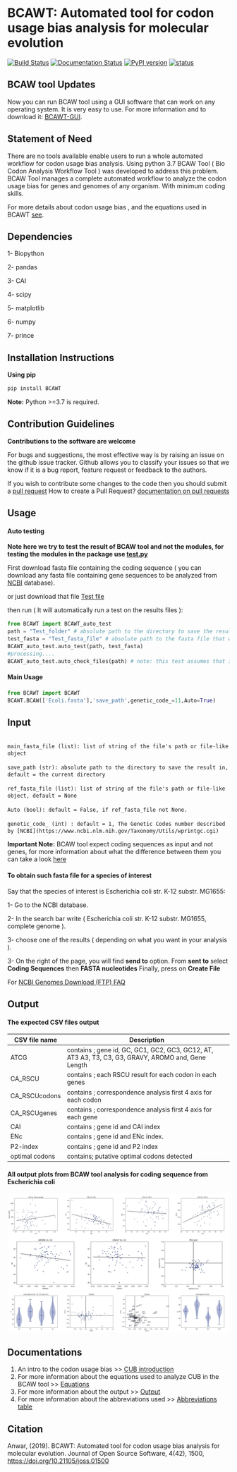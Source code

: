 # BCAWT: Automated tool for codon usage bias analysis for molecular evolution

[![Build Status](https://travis-ci.org/AliYoussef96/BCAW-Tool.svg?branch=master)](https://travis-ci.org/AliYoussef96/BCAW-Tool)
[![Documentation Status](https://readthedocs.org/projects/bcaw-tools-documentation/badge/?version=latest)](https://bcaw-tools-documentation.readthedocs.io/en/latest/?badge=latest)
[![PyPI version](https://badge.fury.io/py/BCAWT.svg)](https://badge.fury.io/py/BCAWT)
[![status](http://joss.theoj.org/papers/5c17f813c2eca6b9d7c4ecf5d2ea97e9/status.svg)](http://joss.theoj.org/papers/5c17f813c2eca6b9d7c4ecf5d2ea97e9)


## BCAW tool Updates

Now you can run BCAW tool using a GUI software that can work on any operating system. It is very easy to use. For more information and to download it: [BCAWT-GUI](https://github.com/AliYoussef96/BCAWT-GUI).

## Statement of Need

There are no tools available enable users to run a whole automated workflow for codon usage bias analysis. Using python 3.7 BCAW Tool ( Bio Codon Analysis Workflow Tool ) was developed to address this problem.
BCAW Tool manages a complete automated workflow to analyze the codon usage bias for genes and genomes of any organism. With minimum coding skills.


For more details about  codon usage bias , and the equations used in BCAWT [see](https://bcaw-tools-documentation.readthedocs.io/en/latest/intro.html).


## Dependencies

1- Biopython

2- pandas

3- CAI

4- scipy

5- matplotlib

6- numpy

7- prince

## Installation Instructions


**Using pip**

```python
pip install BCAWT
```

**Note:** Python >=3.7 is required.

## Contribution Guidelines

**Contributions to the software are welcome**

For bugs and suggestions, the most effective way is by raising an issue on the github issue tracker. 
Github allows you to classify your issues so that we know if it is a bug report, feature request or feedback to the authors.

If you wish to contribute some changes to the code then you should submit a [pull request](https://github.com/AliYoussef96/BCAW-Tool/pulls)
How to create a Pull Request? [documentation on pull requests](https://help.github.com/en/articles/about-pull-requests)

## Usage

#### Auto testing

**Note here we try to test the result of BCAW tool and not the modules, for testing the modules in the package use [test.py](https://github.com/AliYoussef96/BCAW-Tool/blob/master/tests/test.py)**

First download fasta file containing the coding sequence ( you can download any fasta file containing gene sequences to be analyzed from [NCBI](https://www.ncbi.nlm.nih.gov/) database).

or just download that file [Test file](https://github.com/AliYoussef96/BCAW-Tool/blob/master/tests/Ecoli.fasta)

then run ( It will automatically run a test on the results files ):

```python
from BCAWT import BCAWT_auto_test
path = "Test_folder" # absolute path to the directory to save the result in
test_fasta = "Test_fasta_file" # absolute path to the fasta file that will be tested 
BCAWT_auto_test.auto_test(path, test_fasta)
#processing....
BCAWT_auto_test.auto_check_files(path) # note: this test assumes that in the result folder nothing except the result files form the above function.
```

#### Main Usage

```python
from BCAWT import BCAWT
BCAWT.BCAW(['Ecoli.fasta'],'save_path',genetic_code_=11,Auto=True)
```
## Input

```

main_fasta_file (list): list of string of the file's path or file-like object

save_path (str): absolute path to the directory to save the result in, default = the current directory

ref_fasta_file (list): list of string of the file's path or file-like object, default = None

Auto (bool): default = False, if ref_fasta_file not None.

genetic_code_ (int) : default = 1, The Genetic Codes number described by [NCBI](https://www.ncbi.nlm.nih.gov/Taxonomy/Utils/wprintgc.cgi)

```
**Important Note:** BCAW tool expect coding sequences as input and not genes, for more information about what the difference between them you can take a look [here](https://qr.ae/TWt2gE)

#### To obtain such fasta file for a species of interest

Say that the species of interest is Escherichia coli str. K-12 substr. MG1655: 

1- Go to the NCBI database.

2- In the search bar write ( Escherichia coli str. K-12 substr. MG1655, complete genome ).

3- choose one of the results ( depending on what you want in your analysis ).

3- On the right of the page, you will find **send to** option. From **sent to** select **Coding Sequences** then **FASTA nucleotides** Finally, press on **Create File**

For [NCBI Genomes Download (FTP) FAQ](https://www.ncbi.nlm.nih.gov/genome/doc/ftpfaq/)

## Output

#### The expected CSV files output

|CSV file name|Description|
|------------|-----------|
| ATCG | contains ; gene id, GC, GC1, GC2, GC3, GC12, AT, AT3    A3, T3, C3, G3, GRAVY, AROMO and, Gene Length |
| CA_RSCU | contains ; each RSCU result for each codon in each genes |
| CA_RSCUcodons | contains ; correspondence analysis first 4 axis for each codon |
| CA_RSCUgenes | contains ; correspondence analysis first 4 axis for each gene |
| CAI | contains ; gene id and CAI index |
| ENc | contains ; gene id and ENc index. |
| P2-index | contains ; gene id and P2 index |
| optimal codons | contains; putative optimal codons detected |


#### All output plots from BCAW tool analysis for coding sequence from Escherichia coli

![Fig 1](https://github.com/AliYoussef96/BCAW-Tool/blob/master/Plots/All%20plots.jpg)


## Documentations

1. An intro to the codon usage bias >> [CUB introduction](https://bcaw-tools-documentation.readthedocs.io/en/latest/intro.html)
2. For more information about the equations used to analyze CUB in the BCAW tool >> [Equations](https://bcaw-tools-documentation.readthedocs.io/en/latest/intro.html#equations-used-for-codon-usage-bias-analysis)
3. For more information about the output >> [Output](https://bcaw-tools-documentation.readthedocs.io/en/latest/Table_output.html)
4. For more information about the abbreviations used >> [Abbreviations table](https://github.com/AliYoussef96/BCAW-Tool/blob/master/Abbreviations.md)

## Citation

Anwar, (2019). BCAWT: Automated tool for codon usage bias analysis for molecular evolution. Journal of Open Source Software, 4(42), 1500, https://doi.org/10.21105/joss.01500
